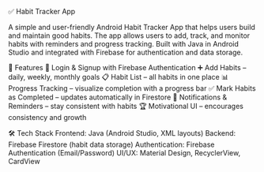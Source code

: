 ✅ Habit Tracker App

A simple and user-friendly Android Habit Tracker App that helps users build and maintain good habits. 
The app allows users to add, track, and monitor habits with reminders and progress tracking. 
Built with Java in Android Studio and integrated with Firebase for authentication and data storage.

🚀 Features
🔐 Login & Signup with Firebase Authentication
➕ Add Habits – daily, weekly, monthly goals
📋 Habit List – all habits in one place
📊 Progress Tracking – visualize completion with a progress bar
✅ Mark Habits as Completed – updates automatically in Firestore
🔔 Notifications & Reminders – stay consistent with habits
🏆 Motivational UI – encourages consistency and growth

🛠️ Tech Stack
Frontend: Java (Android Studio, XML layouts)
Backend: Firebase Firestore (habit data storage)
Authentication: Firebase Authentication (Email/Password)
UI/UX: Material Design, RecyclerView, CardView

